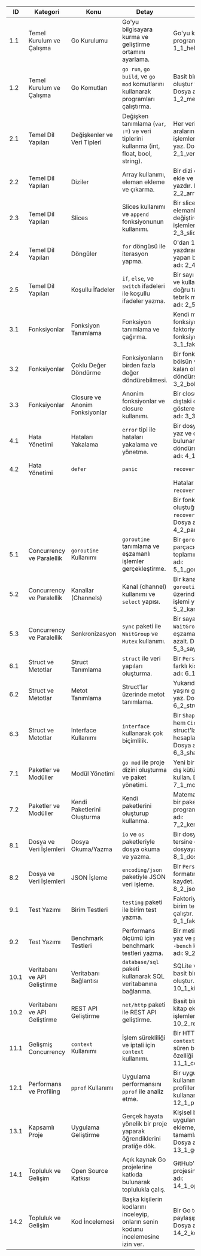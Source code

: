 | ID   | Kategori                     | Konu                           | Detay                                                                                   | Ödev                                                                                                                                                 |
|------|------------------------------|--------------------------------|-----------------------------------------------------------------------------------------|------------------------------------------------------------------------------------------------------------------------------------------------------|
| 1.1  | Temel Kurulum ve Çalışma     | Go Kurulumu                    | Go'yu bilgisayara kurma ve geliştirme ortamını ayarlama.                                | Go'yu kur ve 'Hello, World!' programını çalıştır. Dosya adı: 1_1_hello_world.go                                                                      |
| 1.2  | Temel Kurulum ve Çalışma     | Go Komutları                   | `go run`, `go build`, ve `go mod` komutlarını kullanarak programları çalıştırma.        | Basit bir 'Merhaba' programı oluştur ve `go build` ile çalıştır. Dosya adı: 1_2_merhaba_program.go                                                   |
| 2.1  | Temel Dil Yapıları           | Değişkenler ve Veri Tipleri    | Değişken tanımlama (`var`, `:=`) ve veri tiplerini kullanma (int, float, bool, string). | Her veri tipini içeren ve aralarında matematiksel işlemler yapan bir program yaz. Dosya adı: 2_1_veri_tipleri.go                                     |
| 2.2  | Temel Dil Yapıları           | Diziler                        | Array kullanımı, eleman ekleme ve çıkarma.                                              | Bir dizi oluştur, elemanları ekle ve her birini sırayla yazdır. Dosya adı: 2_2_array_kullanimi.go                                                    |
| 2.3  | Temel Dil Yapıları           | Slices                         | Slices kullanımı ve `append` fonksiyonunun kullanımı.                                   | Bir slice oluştur, `append` ile elemanlar ekle ve boyutunu değiştirerek slice üzerinde işlemler yap. Dosya adı: 2_3_slice_kullanimi.go               |
| 2.4  | Temel Dil Yapıları           | Döngüler                       | `for` döngüsü ile iterasyon yapma.                                                      | 0'dan 10'a kadar sayıları yazdıran ve tek/çift ayırımı yapan bir döngü yaz. Dosya adı: 2_4_for_dongusu.go                                            |
| 2.5  | Temel Dil Yapıları           | Koşullu İfadeler               | `if`, `else`, ve `switch` ifadeleri ile koşullu ifadeler yazma.                         | Bir sayı tahmin oyunu oluştur ve kullanıcıdan input alarak doğru tahmin yapıldığında tebrik mesajı göster. Dosya adı: 2_5_kosullu_ifadeler.go        |
| 3.1  | Fonksiyonlar                 | Fonksiyon Tanımlama            | Fonksiyon tanımlama ve çağırma.                                                         | Kendi matematiksel fonksiyonunu yaz (örneğin, faktoriyel hesaplayan bir fonksiyon). Dosya adı: 3_1_faktoriyel_hesaplama.go                           |
| 3.2  | Fonksiyonlar                 | Çoklu Değer Döndürme           | Fonksiyonların birden fazla değer döndürebilmesi.                                       | Bir fonksiyon yaz, iki sayıyı bölsün ve hem bölüm hem kalan olarak sonuç döndürsün. Dosya adı: 3_2_bolum_kalan.go                                    |
| 3.3  | Fonksiyonlar                 | Closure ve Anonim Fonksiyonlar | Anonim fonksiyonlar ve closure kullanımı.                                               | Bir closure fonksiyonu yaz ve dıştaki değişkene erişimini gösteren bir örnek yap. Dosya adı: 3_3_closure_ornegi.go                                   |
| 4.1  | Hata Yönetimi                | Hataları Yakalama              | `error` tipi ile hataları yakalama ve yönetme.                                          | Bir dosya okuma fonksiyonu yaz ve dosya bulunamadığında hata döndürmesini sağla. Dosya adı: 4_1_dosya_okuma.go                                       |
| 4.2  | Hata Yönetimi                | `defer`                        | `panic`                                                                                 | `recover`                                                                                                                                            |
|      |                              |                                |                                                                                         | Hatalar için `defer`, `panic`, ve `recover` kullanımı.                                                                                               |
|      |                              |                                |                                                                                         | Bir fonksiyon yaz, hata oluştuğunda `panic` fırlatsın ve `recover` ile bu hatayı yönetsin. Dosya adı: 4_2_panic_recover.go                           |
| 5.1  | Concurrency ve Paralellik    | `goroutine` Kullanımı          | `goroutine` tanımlama ve eşzamanlı işlemler gerçekleştirme.                             | Bir `goroutine` yaz, iki ayrı iş parçacığında sayıların toplamını hesaplasın. Dosya adı: 5_1_goroutine_toplama.go                                    |
| 5.2  | Concurrency ve Paralellik    | Kanallar (Channels)            | Kanal (channel) kullanımı ve `select` yapısı.                                           | Bir kanal oluştur ve iki `goroutine`'den kanal üzerinden veri gönder/al işlemi yap. Dosya adı: 5_2_kanal_ornegi.go                                   |
| 5.3  | Concurrency ve Paralellik    | Senkronizasyon                 | `sync` paketi ile `WaitGroup` ve `Mutex` kullanımı.                                     | Bir sayaç programı yaz, `WaitGroup` ve `Mutex` kullanarak eşzamanlı olarak arttır ve azalt. Dosya adı: 5_3_sayac_programi.go                         |
| 6.1  | Struct ve Metotlar           | Struct Tanımlama               | `struct` ile veri yapıları oluşturma.                                                   | Bir `Person` struct'ı tanımla ve farklı kişiler oluştur. Dosya adı: 6_1_person_struct.go                                                             |
| 6.2  | Struct ve Metotlar           | Metot Tanımlama                | Struct'lar üzerinde metot tanımlama.                                                    | Yukarıdaki `Person` struct'ı için yaşını güncelleyen bir metot yaz. Dosya adı: 6_2_struct_metot.go                                                   |
| 6.3  | Struct ve Metotlar           | Interface Kullanımı            | `interface` kullanarak çok biçimlilik.                                                  | Bir `Shape` interface'i tanımla ve hem `Circle` hem `Rectangle` struct'ları için alan hesaplayan fonksiyonlar yaz. Dosya adı: 6_3_shape_interface.go |
| 7.1  | Paketler ve Modüller         | Modül Yönetimi                 | `go mod` ile proje dizini oluşturma ve paket yönetimi.                                  | Yeni bir modül oluştur ve bir dış kütüphane ekleyerek kullan. Dosya adı: 7_1_modul_yonetimi.go                                                       |
| 7.2  | Paketler ve Modüller         | Kendi Paketlerini Oluşturma    | Kendi paketlerini oluşturup kullanma.                                                   | Matematiksel işlemler yapan bir paket oluştur ve ana programında kullan. Dosya adı: 7_2_kendi_paketini_olustur.go                                    |
| 8.1  | Dosya ve Veri İşlemleri      | Dosya Okuma/Yazma              | `io` ve `os` paketleriyle dosya okuma ve yazma.                                         | Bir dosyadan metin oku ve tersine çevirerek başka bir dosyaya yaz. Dosya adı: 8_1_dosya_okuma_yazma.go                                               |
| 8.2  | Dosya ve Veri İşlemleri      | JSON İşleme                    | `encoding/json` paketiyle JSON veri işleme.                                             | Bir `Person` struct'ını JSON formatına çevir ve dosyaya kaydet. Dosya adı: 8_2_json_isleme.go                                                        |
| 9.1  | Test Yazımı                  | Birim Testleri                 | `testing` paketi ile birim test yazma.                                                  | Faktoriyel fonksiyonu için birim testi yaz ve `go test` ile çalıştır. Dosya adı: 9_1_faktoriyel_test.go                                              |
| 9.2  | Test Yazımı                  | Benchmark Testleri             | Performans ölçümü için benchmark testleri yazma.                                        | Bir metin arama fonksiyonu yaz ve performansını `go test -bench` komutu ile ölç. Dosya adı: 9_2_benchmark_test.go                                    |
| 10.1 | Veritabanı ve API Geliştirme | Veritabanı Bağlantısı          | `database/sql` paketi kullanarak SQL veritabanına bağlanma.                             | SQLite veritabanı kullanarak basit bir kitap kayıt sistemi oluştur. Dosya adı: 10_1_kitap_veritabani.go                                              |
| 10.2 | Veritabanı ve API Geliştirme | REST API Geliştirme            | `net/http` paketi ile REST API geliştirme.                                              | Basit bir REST API geliştir, kitap ekleme ve listeleme işlemlerini yap. Dosya adı: 10_2_rest_api.go                                                  |
| 11.1 | Gelişmiş Concurrency         | `context` Kullanımı            | İşlem sürekliliği ve iptali için `context` kullanımı.                                   | Bir HTTP sunucusu yaz ve `context` kullanarak uzun süren bir işlemi iptal edebilme özelliği ekle. Dosya adı: 11_1_context_iptal.go                   |
| 12.1 | Performans ve Profiling      | `pprof` Kullanımı              | Uygulama performansını `pprof` ile analiz etme.                                         | Bir uygulama yaz ve CPU kullanımı ile bellek profillemesini `pprof` kullanarak yap. Dosya adı: 12_1_pprof_ornegi.go                                  |
| 13.1 | Kapsamlı Proje               | Uygulama Geliştirme            | Gerçek hayata yönelik bir proje yaparak öğrendiklerini pratiğe dök.                     | Kişisel bir görev takip uygulaması geliştir, görev ekleme, listeleme, ve tamamlama özellikleri içersin. Dosya adı: 13_1_gorev_takip.go               |
| 14.1 | Topluluk ve Gelişim          | Open Source Katkısı            | Açık kaynak Go projelerine katkıda bulunarak toplulukla çalış.                          | GitHub'da açık bir Go projesine katkı sağla. Dosya adı: 14_1_open_source_katki.md                                                                    |
| 14.2 | Topluluk ve Gelişim          | Kod İncelemesi                 | Başka kişilerin kodlarını inceleyip, onların senin kodunu incelemesine izin ver.        | Bir Go topluluğunda kodlarını paylaşıp geri bildirim al. Dosya adı: 14_2_kod_inceleme.md                                                             |
